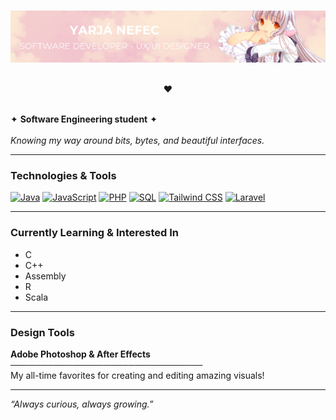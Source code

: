 <br>

![Banner](images/banner-yarja.png)

<br>
<div align="center">
❤︎
</div>
<br>

✦ **Software Engineering student** ✦  
<br>
_Knowing my way around bits, bytes, and beautiful interfaces._

---

### Technologies & Tools

[![Java](https://img.shields.io/badge/Java-ED8B00?style=for-the-badge&logo=java&logoColor=white)](https://www.java.com/) [![JavaScript](https://img.shields.io/badge/JavaScript-F7DF1E?style=for-the-badge&logo=javascript&logoColor=black)](https://developer.mozilla.org/en-US/docs/Web/JavaScript) [![PHP](https://img.shields.io/badge/PHP-777BB4?style=for-the-badge&logo=php&logoColor=white)](https://www.php.net/) [![SQL](https://img.shields.io/badge/SQL-4479A1?style=for-the-badge&logo=postgresql&logoColor=white)](https://www.postgresql.org/) [![Tailwind CSS](https://img.shields.io/badge/Tailwind_CSS-06B6D4?style=for-the-badge&logo=tailwind-css&logoColor=white)](https://tailwindcss.com/) [![Laravel](https://img.shields.io/badge/Laravel-F05340?style=for-the-badge&logo=laravel&logoColor=white)](https://laravel.com/)

---

### Currently Learning & Interested In

- C  
- C++  
- Assembly 
- R 
- Scala 


---

### Design Tools

**Adobe Photoshop & After Effects**  
───────────────────────────────  
My all-time favorites for creating and editing amazing visuals!

---

*“Always curious, always growing.”*
